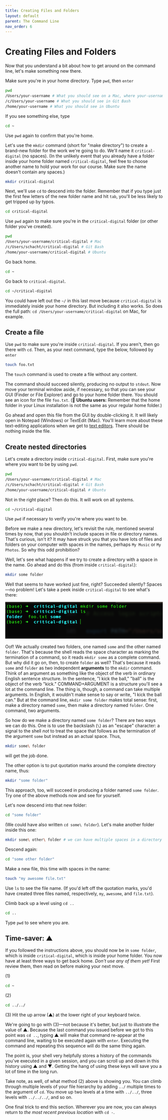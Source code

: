 ```yaml
---
title: Creating Files and Folders
layout: default
parent: The Command Line
nav_order: 6
---
```

# Creating Files and Folders

Now that you understand a bit about how to get around on the command line, let's make something new there.

Make sure you're in your home directory. Type `pwd`, then `enter`

```zsh
pwd
/Users/your-username # What you should see on a Mac, where your-username is your actual username
/c/Users/your-username # What you should see in Git Bash
/home/your-username # What you should see in Ubuntu
```
If you see something else, type

```zsh
cd ~
```
Use `pwd` again to confirm that you're home.

Let's use the `mkdir` command (short for "make directory") to create a brand-new folder for the work we're going to do. We'll name it `critical-digital` (no spaces). (In the unlikely event that you already have a folder inside your home folder named `critical-digital`, feel free to choose another name to hold your work for our course. Make sure the name doesn't contain any spaces.)

```zsh
mkdir critical-digital
```
Next, we'll use `cd` to descend into the folder. Remember that if you type just the first few letters of the new folder name and hit `tab`, you'll be less likely to get tripped up by typos.

```zsh
cd critical-digital
```

Use `pwd` again to make sure you're in the `critical-digital` folder (or other folder you've created).

```zsh
pwd
/Users/your-username/critical-digital # Mac
/c/Users/schacht/critical-digital # Git Bash
/home/your-username/critical-digital # Ubuntu
```
Go back home.

```zsh
cd ~
```
Go back to `critical-digital`.

```zsh
cd ~/critical-digital
```
You could have left out the `~/` in this last move because `critical-digital` is immediately inside your home directory. But including it also works. So does the full path: `cd /Users/your-username/critical-digital` on Mac, for example.

## Create a file

Use `pwd` to make sure you're inside `critical-digital`. If you aren't, then go there with `cd`. Then, as your next command, type the below, followed by `enter`

```zsh
touch foo.txt
```
The `touch` command is used to create a file without any content. 

The command should succeed silently, producing no output to `stdout`. Now move your terminal window aside, if necessary, so that you can see your GUI (Finder or File Explorer)
and go to your home folder there. You should see an icon for the file `foo.txt`. (&#x1f427; **Ubuntu users:** Remember that the home folder in your Linux installation is not the same as your regular home folder.)

Go ahead and open this file from the GUI by double-clicking it.  It will likely open in Notepad (Windows) or TextEdit (Mac). You'll learn more about these text-editing applications when we get to [text editors](/critical-digital-practices/mod-3/text-editors). There should be nothing inside the file.

## Create nested directories

Let's create a directory inside `critical-digital`. First, make sure you're where you want to be by using `pwd`.

```zsh
pwd
/Users/your-username/critical-digital # Mac
/c/Users/schacht/critical-digital # Git Bash
/home/your-username/critical-digital # Ubuntu
```
Not in the right place? Then do this. It will work on all systems.

```zsh
cd ~/critical-digital
```
Use `pwd` if necessary to verify you're where you want to be.

Before we make a new directory, let's revisit the rule, mentioned several times by now, that you shouldn't include spaces in file or directory names. That's curious, isn't it? It may have struck you that you have lots of files and folders on your computer with spaces in the names, perhaps `My Music` or `My Photos`. So why this odd prohibition?

Well, let's see what happens if we try to create a directory with a space in the name. Go ahead and do this (from inside `critical-digital`):

```zsh
mkdir some folder
```
Well that seems to have worked just fine, right? Succeeded silently? Spaces&mdash;no problem! Let's take a peek inside `critical-digital` to see what's there:

![List of files and folder inside a folder at command line](../assets/some-folder.png)

Oof! We actually created two folders, one named `some` and the other named `folder`. That's because the shell reads the space character as marking the termination of a command, so it reads `mkdir some` as a complete command. But why did it go on, then, to create `folder` as well? That's because it reads `some` and `folder` as two independent **arguments** to the `mkdir` command. Think of an argument as something like the object of the verb in ordinary English sentence structure. In the sentence, "I kick the ball," "ball" is the object of the verb "kick." COMMAND+ARGUMENT is a structure you'll see a lot at the command line. The thing is, though, a command can take multiple arguments. In English, it wouldn't make sense to say or write, "I kick the ball can." But at the command line, `mkdir some folder` makes total sense: first, make a directory named `some`, then make a directory named `folder`. One command, two arguments.

So how do we make a directory named `some folder`? There are two ways we can do this. One is to use the backslash (`\`) as an "escape" character: a signal to the shell *not* to treat the space that follows as the termination of the argument `some` but instead as an actual space. Thus,

```zsh
mkdir some\ folder
```
will get the job done.

The other option is to put quotation marks around the complete directory name, thus:

```zsh
mkdir "some folder"
```
This approach, too, will succeed in producing a folder named `some folder`. Try one of the above methods now and see for yourself.

Let's now descend into that new folder:

```zsh
cd "some folder"
```
(We could have also written `cd some\ folder`). Let's make another folder inside this one:

```zsh
mkdir some\ other\ folder # we can have multiple spaces in a directory or file name
```
Descend again:

```zsh
cd "some other folder"
```
Make a new file, this time with spaces in the name:

```zsh
touch "my awesome file.txt"
```
Use `ls` to see the file name. (If you'd left off the quotation marks, you'd have created three files named, respectively, `my`, `awesome`, and `file.txt`).

Climb back up a level using `cd ..`

```zsh
cd ..
```
Type `pwd` to see where you are.

## Time-saver: &#x25b2;

If you followed the instructions above, you should now be in `some folder`, which is inside `critical-digital`, which is inside your home folder. You now have at least three ways to get back home. *Don't use any of them yet!* First review them, then read on before making your next move.

(1)
```zsh
cd ~
```
(2)
```zsh
cd ../../
```
(3)
Hit the up arrow (&#x25b2;) at the lower right of your keyboard twice.

We're going to go with (3)&mdash;not because it's better, but just to illustrate the value of &#x25b2;. Because the last command you issued before we got to this point was `cd ..`, typing &#x25b2; will make that command re-appear at the command line, waiting to be executed again with `enter`. Executing the command and repeating this sequence will do the same thing again.

The point is, your shell very helpfully stores a history of the commands you've executed in a given session, and you can scroll up and down in this history using &#x25b2; and &#x25bc;. Getting the hang of using these keys will save you a lot of time in the long run.

Take note, as well, of what method (2) above is showing you. You can climb through multiple levels of your file hierarchy by adding `../` multiple times to the argument of `cd`. You move up two levels at a time with `../../`, three levels with `../../../`, and so on.

One final trick to end this section. Wherever you are now, you can always return to *the most recent previous location* with `cd -`.